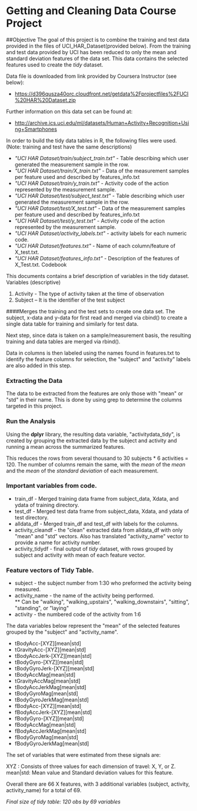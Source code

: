 # Getting and Cleaning Data Course Project

##Objective
The goal of this project is to combine the training and test data provided in the files of UCI_HAR_Dataset(provided below). From the  training and test data provided by UCI has been reduced to only the mean and standard deviation features of the data set. This data contains the selected features used to create the *tidy* dataset.  


Data file is downloaded from link provided by Coursera Instructor (see below):

* https://d396qusza40orc.cloudfront.net/getdata%2Fprojectfiles%2FUCI%20HAR%20Dataset.zip

Further information on this data set can be found at:

* http://archive.ics.uci.edu/ml/datasets/Human+Activity+Recognition+Using+Smartphones

In order to build the tidy data tables in R, the following files were used. (Note: training and test have the same descriptions)

* _"UCI HAR Dataset/train/subject_train.txt"_ - Table describing which user generated the measurement sample in the row.
* _"UCI HAR Dataset/train/X_train.txt"_ - Data of the measurement samples per feature used and described by features_info.txt
* _"UCI HAR Dataset/train/y_train.txt"_ - Activity code of the action represented by the measurement sample. 
* _"UCI HAR Dataset/test/subject_test.txt"_ - Table describing which user generated the measurement sample in the row.
* _"UCI HAR Dataset/test/X_test.txt"_ - Data of the measurement samples per feature used and described by features_info.txt
* _"UCI HAR Dataset/test/y_test.txt"_ - Activity code of the action represented by the measurement sample. 
* _"UCI HAR Dataset/activity_labels.txt"_ - activity labels for each numeric code.
* _"UCI HAR Dataset/features.txt"_ - Name of each column/feature of X_test.txt.
* _"UCI HAR Dataset/features_info.txt"_ - Description of the features of X_Test.txt.
Codebook 

This documents contains a brief description of variables in the tidy dataset. 
Variables (descriptive) 
1.	Activity -  The type of activity taken at the time of observation 
2.	Subject – It is the identifier of the test subject 





####Merges the training and the test sets to create one data set.
The subject, x-data and y-data for first read and merged via cbind() to create a single data table for training and similarly for test data.

Next step, since data is taken on a sample/measurement basis, the resulting training and data tables are merged via rbind(). 

Data in columns is then labeled using the names found in features.txt to identify the feature columns for selection, the "subject" and "activity" labels are also added in this step.


### Extracting the Data

The data to be extracted from the features are only those with "mean" or "std" in their name.  This is done by using grep to determine the columns targeted in this project.

### Run the Analysis

Using the __dplyr__ library, the resulting data variable, "activitydata_tidy", is created by grouping the extracted data by the subject and activity and running a mean across the summarized features.

This reduces the rows from several thousand to 30 subjects \* 6 activities = 120.  The number of columns remain the same, with the _mean_ of the _mean_ and the _mean_ of the _standard deviation_ of each measurement.  

### Important variables from code.

* train_df - Merged training data frame from subject_data, Xdata, and ydata of training directory.
* test_df - Merged test data frame from subject_data, Xdata, and ydata of test directory.
* alldata_df - Merged train_df and test_df with labels for the columns.
* activity_cleandf - the "clean" extracted data from alldata_df with only "mean" and "std" vectors.  Also has translated "activity_name" vector to provide a name for activity number.
* activity_tidydf - final output of _tidy_ dataset, with rows grouped by subject and activity with mean of each feature vector.


### Feature vectors of Tidy Table.

* subject - the subject number from 1:30 who preformed the activity being measured.
* activity_name - the name of the activity being performed.  
** Can be "walking", "walking_upstairs", "walking_downstairs", "sitting", "standing", or "laying"
* activity - the numbered code of the activity from 1:6

The data variables below represent the "mean" of the selected features grouped by the "subject" and "activity_name".

* tBodyAcc-[XYZ][mean|std]
* tGravityAcc-[XYZ][mean|std] 
* tBodyAccJerk-[XYZ][mean|std] 
* tBodyGyro-[XYZ][mean|std] 
* tBodyGyroJerk-[XYZ][mean|std] 
* tBodyAccMag[mean|std]
* tGravityAccMag[mean|std]
* tBodyAccJerkMag[mean|std]
* tBodyGyroMag[mean|std]
* tBodyGyroJerkMag[mean|std]
* fBodyAcc-[XYZ][mean|std]
* fBodyAccJerk-[XYZ][mean|std]
* fBodyGyro-[XYZ][mean|std]
* fBodyAccMag[mean|std]
* fBodyAccJerkMag[mean|std]
* fBodyGyroMag[mean|std]
* fBodyGyroJerkMag[mean|std]

The set of variables that were estimated from these signals are: 

XYZ : Consists of three values for each dimension of travel: X, Y, or Z.
mean|std: Mean value and Standard deviation values for this feature.

Overall there are 66 X features, with 3 additional variables (subject, activity, activity_name) for a total of 69.

*Final size of tidy table: 120 obs by 69 variables*